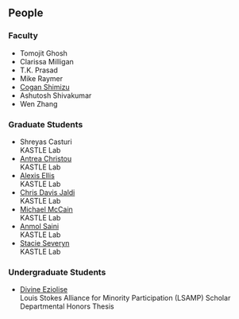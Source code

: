 ## People

### Faculty
* Tomojit Ghosh
* Clarissa Milligan
* T.K. Prasad
* Mike Raymer
* [Cogan Shimizu](https://coganshimizu.com)
* Ashutosh Shivakumar
* Wen Zhang

### Graduate Students
* Shreyas Casturi <br />
KASTLE Lab
* [Antrea Christou](https://github.com/antreac) <br />
KASTLE Lab
* [Alexis Ellis](https://github.com/AlexisEllis1997) <br />
KASTLE Lab
* [Chris Davis Jaldi](https://github.com/chrisdavisj) <br />
KASTLE Lab
* [Michael McCain](https://github.com/Mechree) <br />
KASTLE Lab
* [Anmol Saini](https://github.com/L30N1DAS) <br />
KASTLE Lab
* [Stacie Severyn](https://github.com/SNS21) <br />
KASTLE Lab

### Undergraduate Students
* [Divine Eziolise](https://github.com/Oluoma-Eziolise) <br />
Louis Stokes Alliance for Minority Participation (LSAMP) Scholar <br />
Departmental Honors Thesis

